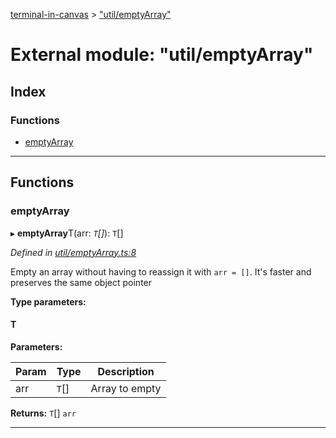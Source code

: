 [terminal-in-canvas](../README.md) > ["util/emptyArray"](../modules/_util_emptyarray_.md)

# External module: "util/emptyArray"

## Index

### Functions

* [emptyArray](_util_emptyarray_.md#emptyarray)

---

## Functions

<a id="emptyarray"></a>

###  emptyArray

▸ **emptyArray**T(arr: *`T`[]*): `T`[]

*Defined in [util/emptyArray.ts:8](https://github.com/danikaze/terminal-in-canvas/blob/13134dd/src/util/emptyArray.ts#L8)*

Empty an array without having to reassign it with `arr = []`. It's faster and preserves the same object pointer

**Type parameters:**

#### T 
**Parameters:**

| Param | Type | Description |
| ------ | ------ | ------ |
| arr | `T`[] |  Array to empty |

**Returns:** `T`[]
`arr`

___

